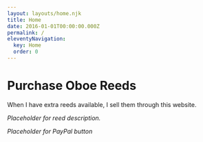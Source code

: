 ```yaml
---
layout: layouts/home.njk
title: Home
date: 2016-01-01T00:00:00.000Z
permalink: /
eleventyNavigation:
  key: Home
  order: 0
---
```

# Purchase Oboe Reeds

When I have extra reeds available, I sell them through this website.

<i>Placeholder for reed description.</i>

<i>Placeholder for PayPal button</i>